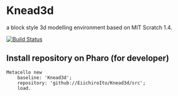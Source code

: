 # Knead3d
a block style 3d modelling environment based on MIT Scratch 1.4.

[![Build Status](https://travis-ci.com/EiichiroIto/Knead3d.svg?branch=master)](https://travis-ci.com/EiichiroIto/Knead3d)

## Install repository on Pharo (for developer)

```
Metacello new
    baseline: 'Knead3d';
    repository: 'github://EiichiroIto/Knead3d/src';
    load.
```

